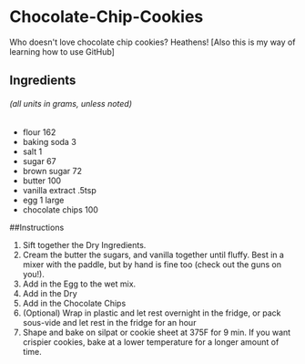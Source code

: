 
Chocolate-Chip-Cookies
======================

Who doesn't love chocolate chip cookies?  Heathens!
[Also this is my way of learning how to use GitHub]

## Ingredients

###### (all units in grams, unless noted)
* flour 162
* baking soda 3
* salt 1
* sugar 67
* brown sugar 72
* butter 100
* vanilla extract .5tsp
* egg 1 large
* chocolate chips 100

##Instructions

1. Sift together the Dry Ingredients.
2. Cream the butter the sugars, and vanilla together until fluffy. Best in a mixer with the paddle, but by hand is fine too (check out the guns on you!).
3. Add in the Egg to the wet mix.
4. Add in the Dry
5. Add in the Chocolate Chips
6. (Optional) Wrap in plastic and let rest overnight in the fridge, or pack sous-vide and let rest in the fridge for an hour
7. Shape and bake on silpat or cookie sheet at 375F for 9 min.  If you want crispier cookies, bake at a lower temperature for a longer amount of time.